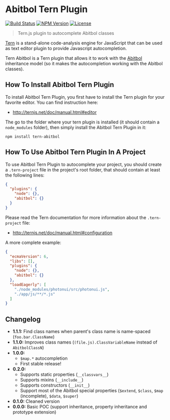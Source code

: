 # Abitbol Tern Plugin

[![Build Status](https://travis-ci.org/flozz/tern-abitbol.svg?branch=master)](https://travis-ci.org/flozz/tern-abitbol)
[![NPM Version](http://img.shields.io/npm/v/tern-abitbol.svg?style=flat)](https://www.npmjs.com/package/tern-abitbol)
[![License](http://img.shields.io/npm/l/tern-abitbol.svg?style=flat)](https://github.com/flozz/tern-abitbol/blob/master/LICENSE)

> Tern.js plugin to autocomplete Abitbol classes

[Tern][tern] is a stand-alone code-analysis engine for JavaScript that can be used as
text editor plugin to provide Javascript autocompletion.

Tern Abitbol is a Tern plugin that allows it to work with the
[Abitbol][abitbol] inheritance model (so it makes the autocompletion working
with the Abitbol classes).


## How To Install Abitbol Tern Plugin

To install Abitbol Tern Plugin, you first have to install the Tern plugin for
your favorite editor. You can find instruction here:

* http://ternjs.net/doc/manual.html#editor

The go to the folder where your tern plugin is installed (it should contain a `node_modules` folder), then simply install the Abitbol Tern Plugin in it:

    npm install tern-abitbol


## How To Use Abitbol Tern Plugin In A Project

To use Abitbol Tern Plugin to autocomplete your project, you should create
a `.tern-project` file in the project's root folder, that should contain at
least the following lines:

```json
{
  "plugins": {
    "node": {},
    "abitbol": {}
  }
}
```

Please read the Tern documentation for more information about the
`.tern-project` file:

* http://ternjs.net/doc/manual.html#configuration

A more complete example:

```json
{
  "ecmaVersion": 6,
  "libs": [],
  "plugins": {
    "node": {},
    "abitbol": {}
  },
  "loadEagerly": [
    "./node_modules/photonui/src/photonui.js",
    "./app/js/**/*.js"
  ]
}
```


## Changelog

* **1.1.1:** Find class names when parent's class name is name-spaced (`foo.bar.ClassName`)
* **1.1.0:** Improves class names (`(file.js).ClassVariableName` instead of `AbitbolClassN`)
* **1.0.0:**
  * `$map.*` autocompletion
  * First stable release!
* **0.2.0:**
  * Supports static properties (`__classvars__`)
  * Supports mixins (`__include__`)
  * Supports constructors (`__init__`)
  * Support most of the Abitbol special properties (`$extend`, `$class`, `$map`
    (incomplete), `$data`, `$super`)
* **0.1.0:** Cleaned version
* **0.0.0:** Basic POC (support inheritance, property inheritance and prototype
  extension)


[tern]: http://ternjs.net/
[abitbol]: https://github.com/wanadev/abitbol/
